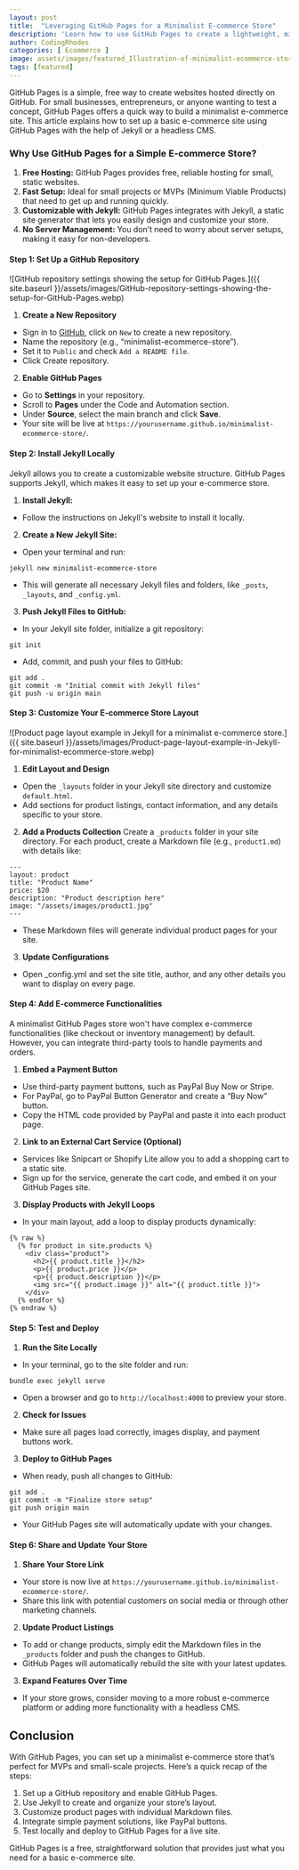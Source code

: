 ```yaml
---
layout: post
title:  "Leveraging GitHub Pages for a Minimalist E-commerce Store"
description: 'Learn how to use GitHub Pages to create a lightweight, minimalist e-commerce store with easy hosting, version control, and customization options.'
author: CodingRhodes
categories: [ Ecommerce ]
image: assets/images/featured_Illustration-of-minimalist-ecommerce-store-built-with-GitHub-Pages.webp
tags: [featured]
---
```

GitHub Pages is a simple, free way to create websites hosted directly on GitHub. For small businesses, entrepreneurs, or anyone wanting to test a concept, GitHub Pages offers a quick way to build a minimalist e-commerce site. This article explains how to set up a basic e-commerce site using GitHub Pages with the help of Jekyll or a headless CMS.

### Why Use GitHub Pages for a Simple E-commerce Store?
1. **Free Hosting:** GitHub Pages provides free, reliable hosting for small, static websites.
2. **Fast Setup:** Ideal for small projects or MVPs (Minimum Viable Products) that need to get up and running quickly.
3. **Customizable with Jekyll:** GitHub Pages integrates with Jekyll, a static site generator that lets you easily design and customize your store.
4. **No Server Management:** You don’t need to worry about server setups, making it easy for non-developers.

#### Step 1: Set Up a GitHub Repository

![GitHub repository settings showing the setup for GitHub Pages.]({{ site.baseurl }}/assets/images/GitHub-repository-settings-showing-the-setup-for-GitHub-Pages.webp)

1. **Create a New Repository**
+ Sign in to [GitHub](https://github.com/), click on `New` to create a new repository.
+ Name the repository (e.g., “minimalist-ecommerce-store”).
+ Set it to `Public` and check `Add a README file`.
+ Click Create repository.
2. **Enable GitHub Pages**
+ Go to **Settings** in your repository.
+ Scroll to **Pages** under the Code and Automation section.
+ Under **Source**, select the main branch and click **Save**.
+ Your site will be live at `https://yourusername.github.io/minimalist-ecommerce-store/`.

#### Step 2: Install Jekyll Locally
Jekyll allows you to create a customizable website structure. GitHub Pages supports Jekyll, which makes it easy to set up your e-commerce store.

1. **Install Jekyll:**
+ Follow the instructions on Jekyll's website to install it locally.
2. **Create a New Jekyll Site:**
+ Open your terminal and run:
```
jekyll new minimalist-ecommerce-store
```
+ This will generate all necessary Jekyll files and folders, like `_posts`, `_layouts`, and `_config.yml`.
3. **Push Jekyll Files to GitHub:**
+ In your Jekyll site folder, initialize a git repository:
```
git init
```
+ Add, commit, and push your files to GitHub:
```
git add .
git commit -m "Initial commit with Jekyll files"
git push -u origin main
```

#### Step 3: Customize Your E-commerce Store Layout

![Product page layout example in Jekyll for a minimalist e-commerce store.]({{ site.baseurl }}/assets/images/Product-page-layout-example-in-Jekyll-for-minimalist-ecommerce-store.webp)

1. **Edit Layout and Design**
+ Open the `_layouts` folder in your Jekyll site directory and customize `default.html`.
+ Add sections for product listings, contact information, and any details specific to your store.
2. **Add a Products Collection**
Create a `_products` folder in your site directory.
For each product, create a Markdown file (e.g., `product1.md`) with details like:
```
---
layout: product
title: "Product Name"
price: $20
description: "Product description here"
image: "/assets/images/product1.jpg"
---
```
+ These Markdown files will generate individual product pages for your site.
3. **Update Configurations**
+ Open _config.yml and set the site title, author, and any other details you want to display on every page.

#### Step 4: Add E-commerce Functionalities
A minimalist GitHub Pages store won't have complex e-commerce functionalities (like checkout or inventory management) by default. However, you can integrate third-party tools to handle payments and orders.

1. **Embed a Payment Button**
+ Use third-party payment buttons, such as PayPal Buy Now or Stripe.
+ For PayPal, go to PayPal Button Generator and create a “Buy Now” button.
+ Copy the HTML code provided by PayPal and paste it into each product page.
2. **Link to an External Cart Service (Optional)**
+ Services like Snipcart or Shopify Lite allow you to add a shopping cart to a static site.
+ Sign up for the service, generate the cart code, and embed it on your GitHub Pages site.
3. **Display Products with Jekyll Loops**
+ In your main layout, add a loop to display products dynamically:

```
{% raw %}
  {% for product in site.products %}
    <div class="product">
      <h2>{{ product.title }}</h2>
      <p>{{ product.price }}</p>
      <p>{{ product.description }}</p>
      <img src="{{ product.image }}" alt="{{ product.title }}">
    </div>
  {% endfor %}
{% endraw %}
```

#### Step 5: Test and Deploy

1. **Run the Site Locally**
+ In your terminal, go to the site folder and run:
```
bundle exec jekyll serve
```
+ Open a browser and go to `http://localhost:4000` to preview your store.
2. **Check for Issues**
+ Make sure all pages load correctly, images display, and payment buttons work.
3. **Deploy to GitHub Pages**
+ When ready, push all changes to GitHub:
```
git add .
git commit -m "Finalize store setup"
git push origin main
```
+ Your GitHub Pages site will automatically update with your changes.

#### Step 6: Share and Update Your Store

1. **Share Your Store Link**
+ Your store is now live at `https://yourusername.github.io/minimalist-ecommerce-store/`.
+ Share this link with potential customers on social media or through other marketing channels.
2. **Update Product Listings**
+ To add or change products, simply edit the Markdown files in the `_products` folder and push the changes to GitHub.
+ GitHub Pages will automatically rebuild the site with your latest updates.
3. **Expand Features Over Time**
+ If your store grows, consider moving to a more robust e-commerce platform or adding more functionality with a headless CMS.

## Conclusion
With GitHub Pages, you can set up a minimalist e-commerce store that’s perfect for MVPs and small-scale projects. Here’s a quick recap of the steps:

1. Set up a GitHub repository and enable GitHub Pages.
2. Use Jekyll to create and organize your store’s layout.
3. Customize product pages with individual Markdown files.
4. Integrate simple payment solutions, like PayPal buttons.
5. Test locally and deploy to GitHub Pages for a live site.

GitHub Pages is a free, straightforward solution that provides just what you need for a basic e-commerce site.